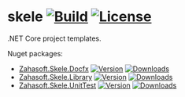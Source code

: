 skele [![Build](https://img.shields.io/appveyor/ci/zahasoft/skele/master.svg?style=flat-square)](https://ci.appveyor.com/project/zahasoft/skele)
[![License](https://img.shields.io/badge/license-apache%202.0-orange.svg?style=flat-square)](http://www.apache.org/licenses/LICENSE-2.0)
==================================

.NET Core project templates.

Nuget packages:
* [Zahasoft.Skele.Docfx](https://www.nuget.org/packages/Zahasoft.Skele.Docfx)
[![Version](https://img.shields.io/nuget/vpre/zahasoft.skele.docfx.svg?style=flat-square)](https://www.nuget.org/packages/Zahasoft.Skele.Docfx)
[![Downloads](https://img.shields.io/nuget/dt/zahasoft.skele.docfx.svg?style=flat-square)](https://www.nuget.org/packages/Zahasoft.Skele.Docfx)
* [Zahasoft.Skele.Library](https://www.nuget.org/packages/Zahasoft.Skele.Library)
[![Version](https://img.shields.io/nuget/vpre/zahasoft.skele.library.svg?style=flat-square)](https://www.nuget.org/packages/Zahasoft.Skele.Library)
[![Downloads](https://img.shields.io/nuget/dt/zahasoft.skele.library.svg?style=flat-square)](https://www.nuget.org/packages/Zahasoft.Skele.Library)
* [Zahasoft.Skele.UnitTest](https://www.nuget.org/packages/Zahasoft.Skele.UnitTest)
[![Version](https://img.shields.io/nuget/vpre/zahasoft.skele.unittest.svg?style=flat-square)](https://www.nuget.org/packages/Zahasoft.Skele.UnitTest)
[![Downloads](https://img.shields.io/nuget/dt/zahasoft.skele.unittest.svg?style=flat-square)](https://www.nuget.org/packages/Zahasoft.Skele.UnitTest)
